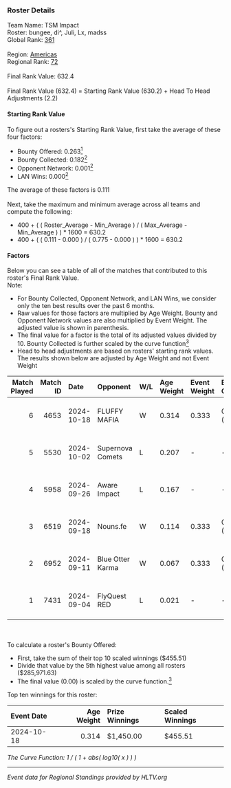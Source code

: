 ### Roster Details<br />
Team Name: TSM Impact<br />
Roster: bungee, di^, Juli, Lx, madss<br />
Global Rank: [361](../../standings_global_2025_02_28.md)<br />
<br />
Region: [Americas]( ../../standings_americas_2025_02_28.md)<br />
Regional Rank: [72]( ../../standings_americas_2025_02_28.md)<br />
<br />
Final Rank Value:  632.4<br />
<br />
Final Rank Value (632.4) = Starting Rank Value (630.2) + Head To Head Adjustments (2.2)<br />

#### Starting Rank Value<br />
To figure out a rosters's Starting Rank Value, first take the average of these four factors:<br />
- Bounty Offered: 0.263[<sup>1</sup>](#table2)
- Bounty Collected: 0.182[<sup>2</sup>](#table1)
- Opponent Network: 0.001[<sup>2</sup>](#table1)
- LAN Wins: 0.000[<sup>2</sup>](#table1)

The average of these factors is 0.111<br />
<br />
Next, take the maximum and minimum average across all teams and compute the following:<br />
- 400 + ( ( Roster_Average - Min_Average ) / ( Max_Average - Min_Average ) ) * 1600 = 630.2
- 400 + ( ( 0.111 - 0.000 ) / ( 0.775 - 0.000 ) ) * 1600 = 630.2


#### Factors<br />
Below you can see a table of all of the matches that contributed to this roster's Final Rank Value.<br />
Note:<br />

- For Bounty Collected, Opponent Network, and LAN Wins, we consider only the ten best results over the past 6 months.
- Raw values for those factors are multiplied by Age Weight. Bounty and Opponent Network values are also multiplied by Event Weight. The adjusted value is shown in parenthesis.
- The final value for a factor is the total of its adjusted values divided by 10. Bounty Collected is further scaled by the curve function[<sup>3</sup>](#curveFunction)
- Head to head adjustments are based on rosters' starting rank values. The results shown below are adjusted by Age Weight and not Event Weight
<span id="table1"></span><br />


| Match Played | Match ID | Date       | Opponent         | W/L | Age Weight | Event Weight | Bounty Collected | Opponent Network | LAN Wins  | H2H Adj. | Roster                       |
| -: | -: | :- | :- | :- | :- | :- | :- | :- | :- | -: | :- |
|            6 |     4653 | 2024-10-18 | FLUFFY MAFIA     | W   | 0.314      | 0.333        | 0.002 (0.000)    | 0.029 (0.003)    | 0 (0.000) |     5.16 | bungee, di^, Juli, Lx, madss |
|            5 |     5530 | 2024-10-02 | Supernova Comets | L   | 0.207      | -            | -                | -                | -         |    -2.69 | bungee, di^, Juli, Lx, madss |
|            4 |     5958 | 2024-09-26 | Aware Impact     | L   | 0.167      | -            | -                | -                | -         |    -2.78 | bungee, di^, Juli, Lx, madss |
|            3 |     6519 | 2024-09-18 | Nouns.fe         | W   | 0.114      | 0.333        | 0.001 (0.000)    | 0.076 (0.003)    | 0 (0.000) |     1.77 | bungee, di^, Juli, Lx, madss |
|            2 |     6952 | 2024-09-11 | Blue Otter Karma | W   | 0.067      | 0.333        | 0.001 (0.000)    | 0.007 (0.000)    | 0 (0.000) |     1.02 | bungee, di^, Juli, Lx, madss |
|            1 |     7431 | 2024-09-04 | FlyQuest RED     | L   | 0.021      | -            | -                | -                | -         |    -0.29 | bungee, di^, Juli, Lx, madss |

<br />
<span id="table2"></span><br />
To calculate a roster's Bounty Offered:<br />

- First, take the sum of their top 10 scaled winnings ($455.51)
- Divide that value by the 5th highest value among all rosters ($285,971.63)
- The final value (0.00) is scaled by the curve function.[<sup>3</sup>](#curveFunction)

Top ten winnings for this roster:<br />

| Event Date | Age Weight | Prize Winnings | Scaled Winnings |
| :- | -: | :- | :- |
| 2024-10-18 |      0.314 | $1,450.00      | $455.51         |


<span id="curveFunction"></span>_The Curve Function: 1 / ( 1 + abs( log10( x ) ) )_<br />

---
_Event data for Regional Standings provided by HLTV.org_<br />
